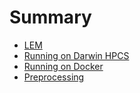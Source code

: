 # Summary

* [LEM](README.md)
* [Running on Darwin HPCS](install/hpc.md)
* [Running on Docker](install/docker.md)
* [Preprocessing](input/input.md)
